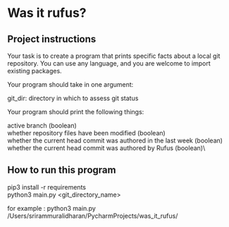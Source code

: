 # Was it rufus?

## Project instructions
Your task is to create a program that prints specific facts about a local git repository. You can use any language, and you are welcome to import existing packages.

Your program should take in one argument:

git_dir: directory in which to assess git status


Your program should print the following things:

active branch (boolean)\
whether repository files have been modified (boolean)\
whether the current head commit was authored in the last week (boolean)\
whether the current head commit was authored by Rufus (boolean)\

## How to run this program

pip3 install -r requirements\
python3 main.py <git_directory_name>

for example :  python3 main.py /Users/srirammuralidharan/PycharmProjects/was_it_rufus/
